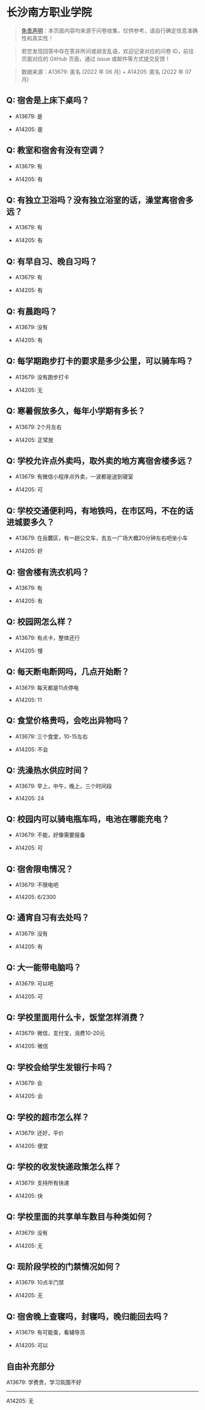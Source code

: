 # 长沙南方职业学院

> [免责声明](https://colleges.chat/#_3)：本页面内容均来源于问卷收集，仅供参考，请自行确定信息准确性和真实性！

> 若您发现回答中存在答非所问或胡言乱语，欢迎记录对应的问卷 ID，前往页面对应的 GitHub 页面，通过 issue 或邮件等方式提交反馈！

> 数据来源：A13679: 匿名 (2022 年 06 月) + A14205: 匿名 (2022 年 07 月)

## Q: 宿舍是上床下桌吗？

- A13679: 是

- A14205: 是

## Q: 教室和宿舍有没有空调？

- A13679: 有

- A14205: 有

## Q: 有独立卫浴吗？没有独立浴室的话，澡堂离宿舍多远？

- A13679: 有

- A14205: 有

## Q: 有早自习、晚自习吗？

- A13679: 有

- A14205: 有

## Q: 有晨跑吗？

- A13679: 没有

- A14205: 有

## Q: 每学期跑步打卡的要求是多少公里，可以骑车吗？

- A13679: 没有跑步打卡

- A14205: 无

## Q: 寒暑假放多久，每年小学期有多长？

- A13679: 2个月左右

- A14205: 正常放

## Q: 学校允许点外卖吗，取外卖的地方离宿舍楼多远？

- A13679: 有微信小程序点外卖，一波都是送到寝室

- A14205: 可

## Q: 学校交通便利吗，有地铁吗，在市区吗，不在的话进城要多久？

- A13679: 在岳麓区，有一趟公交车，去五一广场大概20分钟左右吧坐小车

- A14205: 好

## Q: 宿舍楼有洗衣机吗？

- A13679: 有

- A14205: 有

## Q: 校园网怎么样？

- A13679: 有点卡，整体还行

- A14205: 慢

## Q: 每天断电断网吗，几点开始断？

- A13679: 每天都是11点停电

- A14205: 11

## Q: 食堂价格贵吗，会吃出异物吗？

- A13679: 三个食堂，10-15左右

- A14205: 不会

## Q: 洗澡热水供应时间？

- A13679: 早上，中午，晚上，三个时间段

- A14205: 24

## Q: 校园内可以骑电瓶车吗，电池在哪能充电？

- A13679: 不能，好像需要报备

- A14205: 可

## Q: 宿舍限电情况？

- A13679: 不限电吧

- A14205: 6/2300

## Q: 通宵自习有去处吗？

- A13679: 没有

- A14205: 有

## Q: 大一能带电脑吗？

- A13679: 可以吧

- A14205: 可

## Q: 学校里面用什么卡，饭堂怎样消费？

- A13679: 微信，支付宝，消费10-20元

- A14205: 微信

## Q: 学校会给学生发银行卡吗？

- A13679: 会

- A14205: 会

## Q: 学校的超市怎么样？

- A13679: 还好，平价

- A14205: 便宜

## Q: 学校的收发快递政策怎么样？

- A13679: 支持所有快递

- A14205: 快

## Q: 学校里面的共享单车数目与种类如何？

- A13679: 没有

- A14205: 无

## Q: 现阶段学校的门禁情况如何？

- A13679: 10点半门禁

- A14205: 无

## Q: 宿舍晚上查寝吗，封寝吗，晚归能回去吗？

- A13679: 有可能查，看辅导员

- A14205: 可以

## 自由补充部分

A13679: 学费贵，学习氛围不好

***

A14205: 无